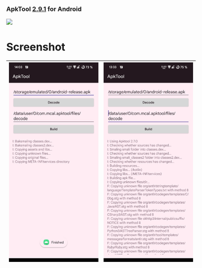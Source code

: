 ### ApkTool [2.9.1][1] for Android

[![](https://jitpack.io/v/timscriptov/android-apktool-library.svg)](https://jitpack.io/#timscriptov/android-apktool-library)

# Screenshot
| ![Decode](/ART/screenshot_decode.png) | ![Build](/ART/screenshot_build.png) |
|--|--|

[1]: https://github.com/iBotPeaches/Apktool/tree/e5c88ece1b7881879ed1a6f65e5f81d3cf788c4c